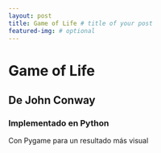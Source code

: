 ```yaml
---
layout: post
title: Game of Life # title of your post
featured-img: # optional
---
```


# Game of Life
## De John Conway
### Implementado en Python
Con Pygame para un resultado más visual
